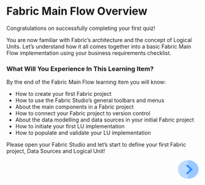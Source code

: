 # ­­Fabric Main Flow Overview

Congratulations on successfully completing your first quiz!  

You are now familiar with Fabric’s architecture and the concept of Logical Units. Let’s understand how it all comes together into a basic Fabric Main Flow implementation using your business requirements checklist.

 

### What Will You Experience In This Learning Item?

By the end of the Fabric Main Flow learning item you will know:

- How to create your first Fabric project
- How to use the Fabric Studio’s general toolbars and menus
- About the main components in a Fabric project 
- How to connect your Fabric project to version control
- About the data modelling and data sources in your initial Fabric project 
- How to initiate your first LU implementation 
- How to populate and validate your LU implementation

 

Please open your Fabric Studio and let’s start to define your first Fabric project, Data Sources and Logical Unit!


[<img align="right" width="60" height="54" src="/articles/images/Next.png">](/academy/Training_Level_1/03_fabric_basic_LU/02_create_a_fabric_project.md)

